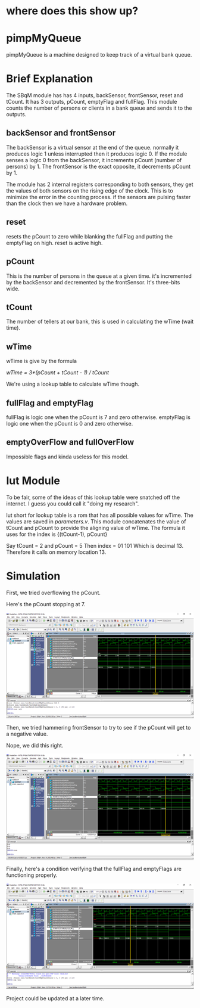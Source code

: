 # where does this show up?

# pimpMyQueue

pimpMyQueue is a machine designed to keep track of a virtual bank queue.

# Brief Explanation

The SBqM module has has 4 inputs, backSensor, frontSensor, reset and tCount.
It has 3 outputs, pCount, emptyFlag and fullFlag.
This module counts the number of persons or clients in a bank queue and sends it to the outputs.


## backSensor and frontSensor

The backSensor is a virtual sensor at the end of the queue. normally it produces logic 1 unless interrupted then it produces logic 0.
If the module senses a logic 0 from the backSensor, it increments pCount (number of persons) by 1.
The frontSensor is the exact opposite, it decrements pCount by 1.

The module has 2 internal registers corresponding to both sensors, they get the values of both sensors on the rising edge of the clock.
This is to minimize the error in the counting process. if the sensors are pulsing faster than the clock then we have a hardware problem.

## reset

resets the pCount to zero while blanking the fullFlag and putting the emptyFlag on high.
reset is active high.

## pCount

This is the number of persons in the queue at a given time. it's incremented by the backSensor and decremented by the frontSensor.
It's three-bits wide.

## tCount

The number of tellers at our bank, this is used in calculating the wTime (wait time).

## wTime

wTime is give by the formula

*wTime = 3\*(pCount + tCount - 1) / tCount*

We're using a lookup table to calculate wTime though.

## fullFlag and emptyFlag

fullFlag is logic one when the pCount is 7 and zero otherwise.
emptyFlag is logic one when the pCount is 0 and zero otherwise.

## emptyOverFlow and fullOverFlow

Impossible flags and kinda useless for this model.

# lut Module

To be fair, some of the ideas of this lookup table were snatched off the internet.
I guess you could call it "doing my research".

lut short for lookup table is a rom that has all possible values for wTime.
The values are saved in *parameters.v*.
This module concatenates the value of tCount and pCount to provide the aligning value of wTime.
The formula it uses for the index is {(tCount-1), pCount}

Say tCount = 2 and pCount = 5
Then index = 01 101
Which is decimal 13.
Therefore it calls on memory location 13.

# Simulation

First, we tried overflowing the pCount.

Here's the pCount stopping at 7.

![alt_text](https://github.com/OsamaAdam98/pimpMyQueue/blob/master/positiveOverFlowCondition.PNG)

Then, we tried hammering frontSensor to try to see if the pCount will get to a negative value.

Nope, we did this right.

![alt_text](https://github.com/OsamaAdam98/pimpMyQueue/blob/master/negativeOverFlowCondition.PNG)

Finally, here's a condition verifying that the fullFlag and emptyFlags are functioning properly.

![alt_text](https://github.com/OsamaAdam98/pimpMyQueue/blob/master/flagsFunctioningProperly.PNG)

Project could be updated at a later time.

